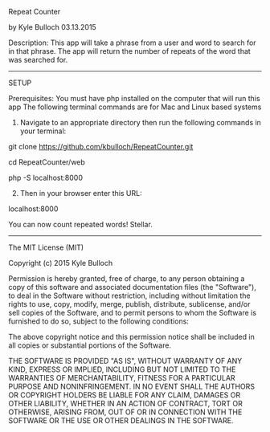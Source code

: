 Repeat Counter

by Kyle Bulloch
03.13.2015

Description:
This app will take a phrase from a user and word to search for in that phrase.
The app will return the number of repeats of the word that was searched for.

----
SETUP

Prerequisites:
You must have php installed on the computer that will run this app
The following terminal commands are for Mac and Linux based systems

1) Navigate to an appropriate directory then run the following commands in your terminal:

git clone https://github.com/kbulloch/RepeatCounter.git

cd RepeatCounter/web

php -S localhost:8000

2) Then in your browser enter this URL:

localhost:8000

You can now count repeated words! Stellar.

----

The MIT License (MIT)

Copyright (c) 2015 Kyle Bulloch

Permission is hereby granted, free of charge, to any person obtaining a copy
of this software and associated documentation files (the "Software"), to deal
in the Software without restriction, including without limitation the rights
to use, copy, modify, merge, publish, distribute, sublicense, and/or sell
copies of the Software, and to permit persons to whom the Software is
furnished to do so, subject to the following conditions:

The above copyright notice and this permission notice shall be included in
all copies or substantial portions of the Software.

THE SOFTWARE IS PROVIDED "AS IS", WITHOUT WARRANTY OF ANY KIND, EXPRESS OR
IMPLIED, INCLUDING BUT NOT LIMITED TO THE WARRANTIES OF MERCHANTABILITY,
FITNESS FOR A PARTICULAR PURPOSE AND NONINFRINGEMENT. IN NO EVENT SHALL THE
AUTHORS OR COPYRIGHT HOLDERS BE LIABLE FOR ANY CLAIM, DAMAGES OR OTHER
LIABILITY, WHETHER IN AN ACTION OF CONTRACT, TORT OR OTHERWISE, ARISING FROM,
OUT OF OR IN CONNECTION WITH THE SOFTWARE OR THE USE OR OTHER DEALINGS IN
THE SOFTWARE.
